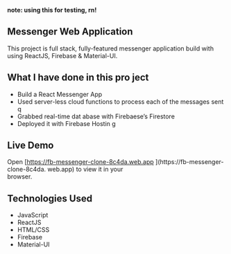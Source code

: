 **note: using this for testing, rn!**

## Messenger Web Application 

This project is full stack, fully-featured messenger application build with using ReactJS, Firebase & Material-UI.

                
## What I have done in this pro ject          
              
- Build a React Messenger App         
- Used server-less cloud functions to process each of the messages sent           q    
- Grabbed real-time dat abase        with Firebaese’s Firestore          
- Deployed it with Firebase Hostin    g                           
                                      
## Live Demo                                                                                                                                                                                          
Open [https://fb-messenger-clone-8c4da.web.app  ](https://fb-messenger-clone-8c4da. 
web.app) to view it in your     
browser.                                  
                        
## Technologies Used    
- JavaScript                                              
- ReactJS                           
- HTML/CSS
- Firebase
- Material-UI   


      
